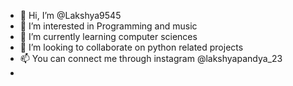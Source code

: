 - 👋 Hi, I’m @Lakshya9545
- 👀 I’m interested in Programming and music 
- 🌱 I’m currently learning computer sciences
- 💞️ I’m looking to collaborate on python related projects
- 📫 You can connect me through instagram @lakshyapandya_23
- 

